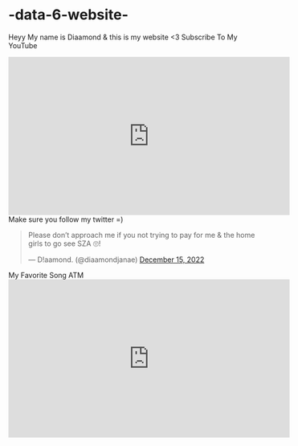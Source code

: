 # -data-6-website-
Heyy My name is Diaamond & this is my website <3 Subscribe To My YouTube
<iframe width="560" height="315" src="https://www.youtube.com/embed/4m0k5ppIhXU" title="YouTube video player" frameborder="0" allow="accelerometer; autoplay; clipboard-write; encrypted-media; gyroscope; picture-in-picture; web-share" allowfullscreen></iframe>
Make sure you follow my twitter =)
<blockquote class="twitter-tweet"><p lang="en" dir="ltr">Please don’t approach me if you not trying to pay for me &amp; the home girls to go see SZA 🙄!</p>&mdash; D!aamond. (@diaamondjanae) <a href="https://twitter.com/diaamondjanae/status/1603455787451699200?ref_src=twsrc%5Etfw">December 15, 2022</a></blockquote> <script async src="https://platform.twitter.com/widgets.js" charset="utf-8"></script>
My Favorite Song ATM 
<iframe width="560" height="315" src="https://www.youtube.com/embed/Sv5yCzPCkv8" title="YouTube video player" frameborder="0" allow="accelerometer; autoplay; clipboard-write; encrypted-media; gyroscope; picture-in-picture; web-share" allowfullscreen></iframe>

<gif src="BossyFineBanteng-max-1mb">

